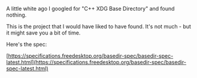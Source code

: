
A little white ago I googled for "C++ XDG Base Directory" and found nothing.

This is the project that I would have liked to have found. It's not much - but it might save you a bit of time.

Here's the spec:

[https://specifications.freedesktop.org/basedir-spec/basedir-spec-latest.html](https://specifications.freedesktop.org/basedir-spec/basedir-spec-latest.html)


